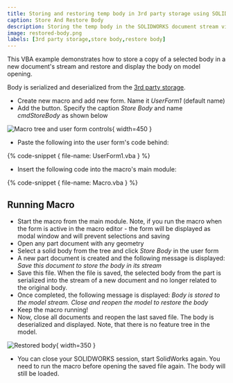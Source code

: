 ```yaml
---
title: Storing and restoring temp body in 3rd party storage using SOLIDWORKS API
caption: Store And Restore Body
description: Storing the temp body in the SOLIDWORKS document stream via 3rd party storage and restoring it on opening using SOLIDWORKS API
image: restored-body.png
labels: [3rd party storage,store body,restore body]
---
```

This VBA example demonstrates how to store a copy of a selected body in a new document's stream and restore and display the body on model opening.

Body is serialized and deserialized from the [3rd party storage](/solidworks-api/data-storage/third-party/).

* Create new macro and add new form. Name it *UserForm1* (default name)
* Add the button. Specify the caption *Store Body* and name *cmdStoreBody* as shown below

![Macro tree and user form controls](macro-solution-tree.png){ width=450 }

* Paste the following into the user form's code behind:

{% code-snippet { file-name: UserForm1.vba } %}

* Insert the following code into the macro's main module:

{% code-snippet { file-name: Macro.vba } %}

## Running Macro

* Start the macro from the main module. Note, if you run the macro when the form is active in the macro editor - the form will be displayed as modal window and will prevent selections and saving
* Open any part document with any geometry
* Select a solid body from the tree and click *Store Body* in the user form
* A new part document is created and the following message is displayed: *Save this document to store the body in its stream*
* Save this file. When the file is saved, the selected body from the part is serialized into the stream of a new document and no longer related to the original body.
* Once completed, the following message is displayed: *Body is stored to the model stream. Close and reopen the model to restore the body*
* Keep the macro running!
* Now, close all documents and reopen the last saved file. The body is deserialized and displayed. Note, that there is no feature tree in the model.

![Restored body](restored-body.png){ width=350 }

* You can close your SOLIDWORKS session, start SolidWorks again. You need to run the macro before opening the saved file again. The body will still be loaded.
